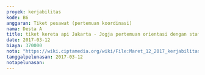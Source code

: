 ```yaml
---
proyek: kerjabilitas
kode: B6
anggaran: Tiket pesawat (pertemuan koordinasi)
nama: Desta A
title: tiket kereta api Jakarta - Jogja pertemuan orientasi dengan staf penjangkauan Jakarta a.n Anda Pradyta
date: 2017-03-12
biaya: 370000
nota: "https://wiki.ciptamedia.org/wiki/File:Maret_12_2017_kerjabilitas_B6_tiket_jakarta_jogja_anda.JPG"
tanggalpelunasan: 2017-03-12
notapelunasan:
---
```

